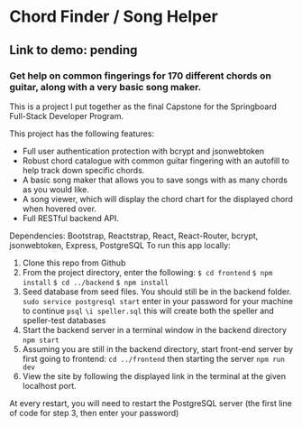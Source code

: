 # Chord Finder / Song Helper
## Link to demo: pending
### Get help on common fingerings for 170 different chords on guitar, along with a very basic song maker.

This is a project I put together as the final Capstone for the Springboard Full-Stack Developer Program.

This project has the following features: 
- Full user authentication protection with bcrypt and jsonwebtoken
- Robust chord catalogue with common guitar fingering with an autofill to help track down specific chords.
- A basic song maker that allows you to save songs with as many chords as you would like.
- A song viewer, which will display the chord chart for the displayed chord when hovered over.
- Full RESTful backend API.


Dependencies: Bootstrap, Reactstrap, React, React-Router, bcrypt, jsonwebtoken, Express, PostgreSQL
To run this app locally:
1. Clone this repo from Github
2. From the project directory, enter the following:
    `$ cd frontend`
    `$ npm install`
    `$ cd ../backend`
    `$ npm install`
3. Seed database from seed files.  You should still be in the backend folder.
   `sudo service postgresql start`
   enter in your password for your machine to continue
   `psql`
   `\i speller.sql`
   this will create both the speller and speller-test databases
4. Start the backend server in a terminal window in the backend directory
   `npm start`
5. Assuming you are still in the backend directory, start front-end server by first going to frontend:
   `cd ../frontend`
   then starting the server
   `npm run dev`
6. View the site by following the displayed link in the terminal at the given localhost port.

At every restart, you will need to restart the PostgreSQL server (the first line of code for step 3, then enter your password)